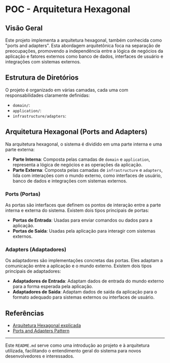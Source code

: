# POC - Arquitetura Hexagonal

## Visão Geral
Este projeto implementa a arquitetura hexagonal, também conhecida como "ports and adapters". Esta abordagem arquitetônica foca na separação de preocupações, promovendo a independência entre a lógica de negócios da aplicação e fatores externos como banco de dados, interfaces de usuário e integrações com sistemas externos.

## Estrutura de Diretórios
O projeto é organizado em várias camadas, cada uma com responsabilidades claramente definidas:

- `domain/`: 
- `application/`: 
- `infrastructure/adapters`: 

## Arquitetura Hexagonal (Ports and Adapters)
Na arquitetura hexagonal, o sistema é dividido em uma parte interna e uma parte externa:

- **Parte Interna**: Composta pelas camadas de `domain` e `application`, representa a lógica de negócios e as operações da aplicação.
- **Parte Externa**: Composta pelas camadas de `infrastructure` e `adapters`, lida com interações com o mundo externo, como interfaces de usuário, banco de dados e integrações com sistemas externos.

### Ports (Portas)
As portas são interfaces que definem os pontos de interação entre a parte interna e externa do sistema. Existem dois tipos principais de portas:

- **Portas de Entrada**: Usadas para enviar comandos ou dados para a aplicação.
- **Portas de Saída**: Usadas pela aplicação para interagir com sistemas externos.

### Adapters (Adaptadores)
Os adaptadores são implementações concretas das portas. Eles adaptam a comunicação entre a aplicação e o mundo externo. Existem dois tipos principais de adaptadores:

- **Adaptadores de Entrada**: Adaptam dados de entrada do mundo externo para a forma esperada pela aplicação.
- **Adaptadores de Saída**: Adaptam dados de saída da aplicação para o formato adequado para sistemas externos ou interfaces de usuário.

## Referências
- [Arquitetura Hexagonal explicada](https://alistair.cockburn.us/hexagonal-architecture/)
- [Ports and Adapters Pattern](https://martinfowler.com/articles/patterns-of-distributed-systems/ports-and-adapters.html)
---

Este `README.md` serve como uma introdução ao projeto e à arquitetura utilizada, facilitando o entendimento geral do sistema para novos desenvolvedores e interessados.
